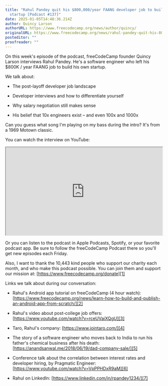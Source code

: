 ```yaml
---
title: "Rahul Pandey quit his $800,000/year FAANG developer job to build a
  startup [Podcast #137]"
date: 2025-01-05T14:48:36.214Z
author: Quincy Larson
authorURL: https://www.freecodecamp.org/news/author/quincy/
originalURL: https://www.freecodecamp.org/news/rahul-pandey-quit-his-800k-per-year-faang-developer-job-to-build-a-startup-podcast-137/
posteditor: ""
proofreader: ""
---
```


On this week's episode of the podcast, freeCodeCamp founder Quincy Larson interviews Rahul Pandey. He's a software engineer who left his $800K / year FAANG job to build his own startup.

<!-- more -->

We talk about:

-   The post-layoff developer job landscape
    
-   Developer interviews and how to differentiate yourself
    
-   Why salary negotiation still makes sense
    
-   His belief that 10x engineers exist – and even 100x and 1000x
    

Can you guess what song I'm playing on my bass during the intro? It's from a 1969 Motown classic.

You can watch the interview on YouTube:

<iframe width="560" height="315" src="https://www.youtube.com/embed/v2iRCaIfiSc" style="aspect-ratio: 16 / 9; width: 100%; height: auto;" title="YouTube video player" allow="accelerometer; autoplay; clipboard-write; encrypted-media; gyroscope; picture-in-picture; web-share" referrerpolicy="strict-origin-when-cross-origin" allowfullscreen="" loading="lazy"></iframe>

Or you can listen to the podcast in Apple Podcasts, Spotify, or your favorite podcast app. Be sure to follow the freeCodeCamp Podcast there so you'll get new episodes each Friday.

Also, I want to thank the 10,443 kind people who support our charity each month, and who make this podcast possible. You can join them and support our mission at: [https://www.freecodecamp.org/donate][1]

Links we talk about during our conversation:

-   Rahul's Android app tutorial on freeCodeCamp (4 hour watch): [https://www.freecodecamp.org/news/learn-how-to-build-and-publish-an-android-app-from-scratch/][2]
    
-   Rahul's video about post-college job offers: [https://www.youtube.com/watch?v=rceUVaiXQgU][3]
    
-   Taro, Rahul's company: [https://www.jointaro.com/][4]
    
-   The story of a software engineer who moves back to India to run his father's chemical business after his death: [https://anandsanwal.me/2018/06/19/dad-company-sale/][5]
    
-   Conference talk about the correlation between interest rates and developer hiring, by Pragmatic Engineer: [https://www.youtube.com/watch?v=VpPPHDxR9aM][6]
    
-   Rahul on LinkedIn: [https://www.linkedin.com/in/rpandey1234/][7]
    

[1]: https://www.freecodecamp.org/donate
[2]: https://www.freecodecamp.org/news/learn-how-to-build-and-publish-an-android-app-from-scratch/
[3]: https://www.youtube.com/watch?v=rceUVaiXQgU
[4]: https://www.jointaro.com/
[5]: https://anandsanwal.me/2018/06/19/dad-company-sale/
[6]: https://www.youtube.com/watch?v=VpPPHDxR9aM
[7]: https://www.linkedin.com/in/rpandey1234/